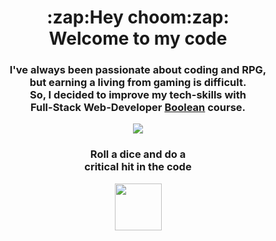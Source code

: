 <div align="center">
 
  <h1>
   :zap:Hey choom:zap: <br>
   Welcome to my code
  </h1>

  
  <h3>
    I've always been passionate about coding and RPG, <br>
    but earning a living from gaming is difficult. <br>
    So, I decided to improve my tech-skills with <br>
    Full-Stack Web-Developer
   <a href="https://boolean.careers/">Boolean</a>
    course.
  </h3>
  
  <p>
    <img src="https://skillicons.dev/icons?i=vscode,html,css,bootstrap,js,vue,vite,scss,git,github,postman,stackoverflow,laravel,php&perline=7">
  </p>

  <h3>  
    Roll a dice and do a 
    <br>  
    critical hit in the code
  </h3>
  <img src="https://media.tenor.com/2wQ0Lj2L4dsAAAAd/d20-dnd.gif" width=75px>
</div>
